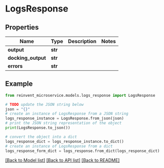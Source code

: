 # LogsResponse


## Properties

Name | Type | Description | Notes
------------ | ------------- | ------------- | -------------
**output** | **str** |  | 
**docking_output** | **str** |  | 
**errors** | **str** |  | 

## Example

```python
from reinvent_microservice.models.logs_response import LogsResponse

# TODO update the JSON string below
json = "{}"
# create an instance of LogsResponse from a JSON string
logs_response_instance = LogsResponse.from_json(json)
# print the JSON string representation of the object
print(LogsResponse.to_json())

# convert the object into a dict
logs_response_dict = logs_response_instance.to_dict()
# create an instance of LogsResponse from a dict
logs_response_form_dict = logs_response.from_dict(logs_response_dict)
```
[[Back to Model list]](../README.md#documentation-for-models) [[Back to API list]](../README.md#documentation-for-api-endpoints) [[Back to README]](../README.md)


